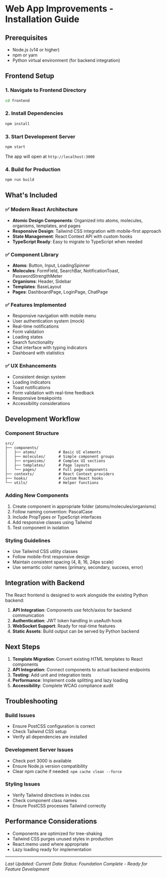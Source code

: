 # Web App Improvements - Installation Guide

## Prerequisites
- Node.js (v14 or higher)
- npm or yarn
- Python virtual environment (for backend integration)

## Frontend Setup

### 1. Navigate to Frontend Directory
```bash
cd frontend
```

### 2. Install Dependencies
```bash
npm install
```

### 3. Start Development Server
```bash
npm start
```
The app will open at `http://localhost:3000`

### 4. Build for Production
```bash
npm run build
```

## What's Included

### ✅ Modern React Architecture
- **Atomic Design Components**: Organized into atoms, molecules, organisms, templates, and pages
- **Responsive Design**: Tailwind CSS integration with mobile-first approach
- **State Management**: React Context API with custom hooks
- **TypeScript Ready**: Easy to migrate to TypeScript when needed

### ✅ Component Library
- **Atoms**: Button, Input, LoadingSpinner
- **Molecules**: FormField, SearchBar, NotificationToast, PasswordStrengthMeter
- **Organisms**: Header, Sidebar
- **Templates**: BaseLayout
- **Pages**: DashboardPage, LoginPage, ChatPage

### ✅ Features Implemented
- Responsive navigation with mobile menu
- User authentication system (mock)
- Real-time notifications
- Form validation
- Loading states
- Search functionality
- Chat interface with typing indicators
- Dashboard with statistics

### ✅ UX Enhancements
- Consistent design system
- Loading indicators
- Toast notifications
- Form validation with real-time feedback
- Responsive breakpoints
- Accessibility considerations

## Development Workflow

### Component Structure
```
src/
├── components/
│   ├── atoms/          # Basic UI elements
│   ├── molecules/      # Simple component groups
│   ├── organisms/      # Complex UI sections
│   ├── templates/      # Page layouts
│   └── pages/          # Full page components
├── contexts/           # React Context providers
├── hooks/              # Custom React hooks
└── utils/              # Helper functions
```

### Adding New Components
1. Create component in appropriate folder (atoms/molecules/organisms)
2. Follow naming convention: PascalCase
3. Include PropTypes or TypeScript interfaces
4. Add responsive classes using Tailwind
5. Test component in isolation

### Styling Guidelines
- Use Tailwind CSS utility classes
- Follow mobile-first responsive design
- Maintain consistent spacing (4, 8, 16, 24px scale)
- Use semantic color names (primary, secondary, success, error)

## Integration with Backend

The React frontend is designed to work alongside the existing Python backend:

1. **API Integration**: Components use fetch/axios for backend communication
2. **Authentication**: JWT token handling in useAuth hook
3. **WebSocket Support**: Ready for real-time features
4. **Static Assets**: Build output can be served by Python backend

## Next Steps

1. **Template Migration**: Convert existing HTML templates to React components
2. **API Integration**: Connect components to actual backend endpoints
3. **Testing**: Add unit and integration tests
4. **Performance**: Implement code splitting and lazy loading
5. **Accessibility**: Complete WCAG compliance audit

## Troubleshooting

### Build Issues
- Ensure PostCSS configuration is correct
- Check Tailwind CSS setup
- Verify all dependencies are installed

### Development Server Issues
- Check port 3000 is available
- Ensure Node.js version compatibility
- Clear npm cache if needed: `npm cache clean --force`

### Styling Issues
- Verify Tailwind directives in index.css
- Check component class names
- Ensure PostCSS processes Tailwind correctly

## Performance Considerations

- Components are optimized for tree-shaking
- Tailwind CSS purges unused styles in production
- React.memo used where appropriate
- Lazy loading ready for implementation

---

*Last Updated: Current Date*
*Status: Foundation Complete - Ready for Feature Development*
